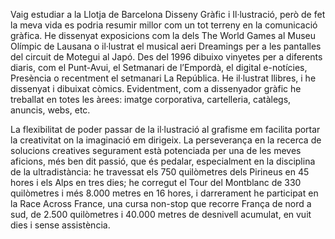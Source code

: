 Vaig estudiar a la Llotja de Barcelona Disseny Gràfic i Il·lustració, però de fet la meva vida es podria resumir millor com un tot terreny en la comunicació gràfica. He dissenyat exposicions com la dels The World Games al Museu Olímpic de Lausana o il·lustrat el musical aeri Dreamings per a les pantalles del circuit de Motegui al Japó. Des del 1996 dibuixo vinyetes per a diferents diaris, com el Punt-Avui, el Setmanari de l’Empordà, el digital e-notícies, Presència o recentment el setmanari La República. He il·lustrat llibres, i he dissenyat i dibuixat còmics. Evidentment, com a dissenyador gràfic he treballat en totes les àrees: imatge corporativa, cartelleria, catàlegs, anuncis, webs, etc.

La flexibilitat de poder passar de la il·lustració al grafisme em facilita portar la creativitat on la imaginació em dirigeix. La perseverança en la recerca de solucions creatives segurament està potenciada per una de les meves aficions, més ben dit passió, que és pedalar, especialment en la disciplina de la ultradistància: he travessat els 750 quilòmetres dels Pirineus en 45 hores i els Alps en tres dies; he corregut el Tour del Montblanc de 330 quilòmetres i més 8.000 metres en 16 hores, i darrerament he participat en la Race Across France, una cursa non-stop que recorre França de nord a sud, de 2.500 quilòmetres i 40.000 metres de desnivell acumulat, en vuit dies i sense assistència.